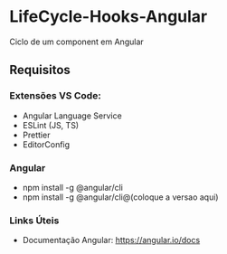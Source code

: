 # LifeCycle-Hooks-Angular
Ciclo de um component em Angular

## Requisitos
### Extensões VS Code:
- Angular Language Service
- ESLint (JS, TS)
- Prettier
- EditorConfig

### Angular
- npm install -g @angular/cli
- npm install -g @angular/cli@(coloque a versao aqui)

### Links Úteis
- Documentação Angular: https://angular.io/docs
  
